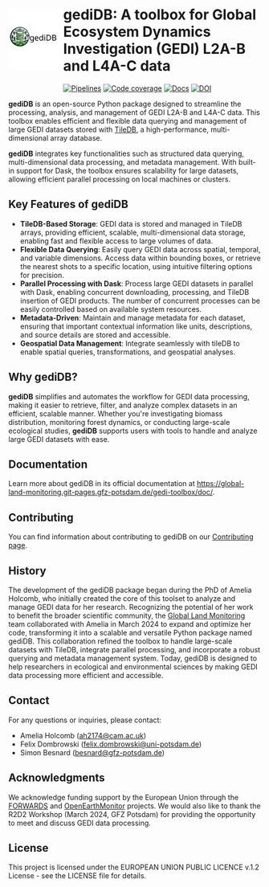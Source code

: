 <p align="center">
<a href="https://git.gfz-potsdam.de/global-land-monitoring/gedi-toolbox.git">
    <img src="doc/_static/logos/gediDB_logo.svg" alt="Master" height="120px" hspace="0px" vspace="30px" align="left">
  </a>
</p>

# gediDB: A toolbox for Global Ecosystem Dynamics Investigation (GEDI) L2A-B and L4A-C data

[![Pipelines](https://git.gfz-potsdam.de/global-land-monitoring/gedi-toolbox/badges/main/pipeline.svg)](https://git.gfz-potsdam.de/global-land-monitoring/gedi-toolbox/pipelines)
[![Code coverage](https://git.gfz-potsdam.de/global-land-monitoring/gedi-toolbox/badges/main/coverage.svg)](https://global-land-monitoring.git-pages.gfz-potsdam.de/gedi-toolbox/coverage/)
[![Docs](https://img.shields.io/static/v1?label=Documentation&message=GitLab%20Pages&color=orange)](https://global-land-monitoring.git-pages.gfz-potsdam.de/gedi-toolbox/doc/)
[![DOI](https://zenodo.org/badge/DOI/10.5281/zenodo.13885229.svg)](https://doi.org/10.5281/zenodo.13885229)

**gediDB** is an open-source Python package designed to streamline the processing, analysis, and management of GEDI L2A-B and L4A-C data. This toolbox enables efficient and flexible data querying and management of large GEDI datasets stored with [TileDB](https://tiledb.com/), a high-performance, multi-dimensional array database.

**gediDB** integrates key functionalities such as structured data querying, multi-dimensional data processing, and metadata management. With built-in support for Dask, the toolbox ensures scalability for large datasets, allowing efficient parallel processing on local machines or clusters.

## Key Features of gediDB

- **TileDB-Based Storage**: GEDI data is stored and managed in TileDB arrays, providing efficient, scalable, multi-dimensional data storage, enabling fast and flexible access to large volumes of data.
- **Flexible Data Querying**: Easily query GEDI data across spatial, temporal, and variable dimensions. Access data within bounding boxes, or retrieve the nearest shots to a specific location, using intuitive filtering options for precision.
- **Parallel Processing with Dask**: Process large GEDI datasets in parallel with Dask, enabling concurrent downloading, processing, and TileDB insertion of GEDI products. The number of concurrent processes can be easily controlled based on available system resources.
- **Metadata-Driven**: Maintain and manage metadata for each dataset, ensuring that important contextual information like units, descriptions, and source details are stored and accessible.
- **Geospatial Data Management**: Integrate seamlessly with tileDB to enable spatial queries, transformations, and geospatial analyses.

## Why gediDB?
**gediDB** simplifies and automates the workflow for GEDI data processing, making it easier to retrieve, filter, and analyze complex datasets in an efficient, scalable manner. Whether you're investigating biomass distribution, monitoring forest dynamics, or conducting large-scale ecological studies, **gediDB** supports users with tools to handle and analyze large GEDI datasets with ease.

## Documentation

Learn more about gediDB in its official documentation at
<https://global-land-monitoring.git-pages.gfz-potsdam.de/gedi-toolbox/doc/>.

## Contributing

You can find information about contributing to gediDB on our
[Contributing page](https://global-land-monitoring.git-pages.gfz-potsdam.de/gedi-toolbox/doc/dev/index.html#devindex).

## History

The development of the gediDB package began during the PhD of Amelia Holcomb, who initially created the core of this toolset to analyze and manage GEDI data for her research. Recognizing the potential of her work to benefit the broader scientific community, the [Global Land Monitoring](https://www.gfz-potsdam.de/en/section/remote-sensing-and-geoinformatics/topics/global-land-monitoring) team collaborated with Amelia in March 2024 to expand and optimize her code, transforming it into a scalable and versatile Python package named gediDB. This collaboration refined the toolbox to handle large-scale datasets with TileDB, integrate parallel processing, and incorporate a robust querying and metadata management system. Today, gediDB is designed to help researchers in ecological and environmental sciences by making GEDI data processing more efficient and accessible.

## Contact

For any questions or inquiries, please contact:
- Amelia Holcomb (ah2174@cam.ac.uk)
- Felix Dombrowski (felix.dombrowski@uni-potsdam.de)
- Simon Besnard (besnard@gfz-potsdam.de)

## Acknowledgments
We acknowledge funding support by the European Union through the [FORWARDS](https://forwards-project.eu/) and [OpenEarthMonitor](https://earthmonitor.org/) projects. We would also like to thank the R2D2 Workshop (March 2024, GFZ Potsdam) for providing the opportunity to meet and discuss GEDI data processing.

## License
This project is licensed under the EUROPEAN UNION PUBLIC LICENCE v.1.2 License - see the LICENSE file for details.
